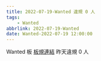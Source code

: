 ```yaml
---
title: 2022-07-19-Wanted 違規 0 人
tags:
    - Wanted
abbrlink: 2022-07-19-Wanted
date: Wanted-2022-07-19 12:00:00
---
```

Wanted 板 [板規連結](https://www.ptt.cc/bbs/Wanted/M.1608829773.A.D3B.html)
昨天違規 0 人
